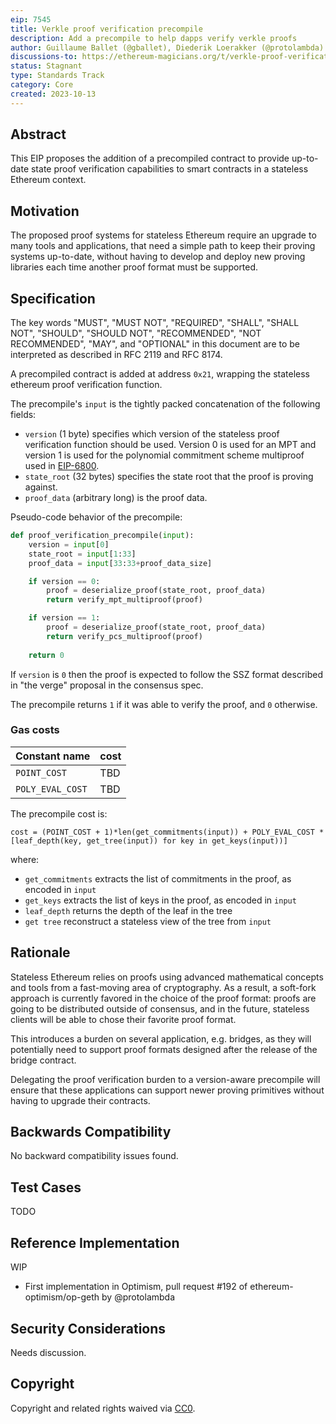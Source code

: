 ```yaml
---
eip: 7545
title: Verkle proof verification precompile
description: Add a precompile to help dapps verify verkle proofs
author: Guillaume Ballet (@gballet), Diederik Loerakker (@protolambda)
discussions-to: https://ethereum-magicians.org/t/verkle-proof-verification-precompile/16274
status: Stagnant
type: Standards Track
category: Core
created: 2023-10-13
---
```


## Abstract

This EIP proposes the addition of a precompiled contract to provide up-to-date state proof verification capabilities to smart contracts in a stateless Ethereum context.

## Motivation

The proposed proof systems for stateless Ethereum require an upgrade to many tools and applications, that need a simple path to keep their proving systems up-to-date, without having to develop and deploy new proving libraries each time another proof format must be supported.

## Specification
    
The key words "MUST", "MUST NOT", "REQUIRED", "SHALL", "SHALL NOT", "SHOULD", "SHOULD NOT", "RECOMMENDED", "NOT RECOMMENDED", "MAY", and "OPTIONAL" in this document are to be interpreted as described in RFC 2119 and RFC 8174.
    
A precompiled contract is added at address `0x21`, wrapping the stateless ethereum proof verification function.
    
The precompile's `input` is the tightly packed concatenation of the following fields:

  * `version` (1 byte) specifies which version of the stateless proof verification function should be used. Version 0 is used for an MPT and version 1 is used for the polynomial commitment scheme multiproof used in [EIP-6800](./06800.md).
  * `state_root` (32 bytes) specifies the state root that the proof is proving against.
  * `proof_data` (arbitrary long) is the proof data.

Pseudo-code behavior of the precompile:
    
```python
def proof_verification_precompile(input):
    version = input[0]
    state_root = input[1:33]
    proof_data = input[33:33+proof_data_size]

    if version == 0:
        proof = deserialize_proof(state_root, proof_data)
        return verify_mpt_multiproof(proof)

    if version == 1:
        proof = deserialize_proof(state_root, proof_data)
        return verify_pcs_multiproof(proof)
    
    return 0
```

If `version` is `0` then the proof is expected to follow the SSZ format described in "the verge" proposal in the consensus spec.
    
The precompile returns `1` if it was able to verify the proof, and `0` otherwise.

### Gas costs

|Constant name|cost|
|-|-|
|`POINT_COST`|TBD|
|`POLY_EVAL_COST`|TBD|

The precompile cost is:

`cost = (POINT_COST + 1)*len(get_commitments(input)) + POLY_EVAL_COST * [leaf_depth(key, get_tree(input)) for key in get_keys(input))]`

where:

 * `get_commitments` extracts the list of commitments in the proof, as encoded in `input`
 * `get_keys` extracts the list of keys in the proof, as encoded in `input`
 * `leaf_depth` returns the depth of the leaf in the tree
 * `get tree` reconstruct a stateless view of the tree from `input`

## Rationale

Stateless Ethereum relies on proofs using advanced mathematical concepts and tools from a fast-moving area of cryptography. As a result, a soft-fork approach is currently favored in the choice of the proof format: proofs are going to be distributed outside of consensus, and in the future, stateless clients will be able to chose their favorite proof format.
    
This introduces a burden on several application, e.g. bridges, as they will potentially need to support proof formats designed after the release of the bridge contract.
    
Delegating the proof verification burden to a version-aware precompile will ensure that these applications can support newer proving primitives without having to upgrade their contracts.

## Backwards Compatibility

No backward compatibility issues found.

## Test Cases

TODO

## Reference Implementation

WIP

 * First implementation in Optimism, pull request #192 of ethereum-optimism/op-geth by @protolambda

## Security Considerations

Needs discussion.

## Copyright

Copyright and related rights waived via [CC0](/LICENSE.md).

